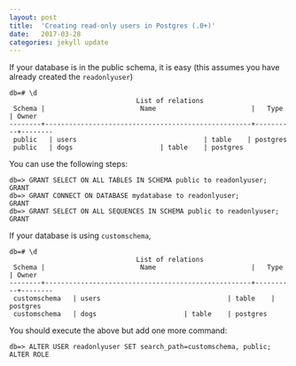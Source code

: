 ```yaml
---
layout: post
title:  'Creating read-only users in Postgres (.0+)'
date:   2017-03-28
categories: jekyll update
---
```




If your database is in the public schema, it is easy (this assumes you have already created the `readonlyuser`)

```
db=# \d
                                List of relations
 Schema |                        Name                        |   Type   | Owner
--------+----------------------------------------------------+----------+--------
 public   | users                                | table    | postgres
 public   | dogs                      | table    | postgres

```

You can use the following steps:

```
db=> GRANT SELECT ON ALL TABLES IN SCHEMA public to readonlyuser;
GRANT
db=> GRANT CONNECT ON DATABASE mydatabase to readonlyuser;
GRANT
db=> GRANT SELECT ON ALL SEQUENCES IN SCHEMA public to readonlyuser;
GRANT
```

If your database is using `customschema`,

```
db=# \d
                                List of relations
 Schema |                        Name                        |   Type   | Owner
--------+----------------------------------------------------+----------+--------
 customschema   | users                                | table    | postgres
 customschema   | dogs                      | table    | postgres

```


You should execute the above but add one more command:

```
db=> ALTER USER readonlyuser SET search_path=customschema, public;
ALTER ROLE
```
